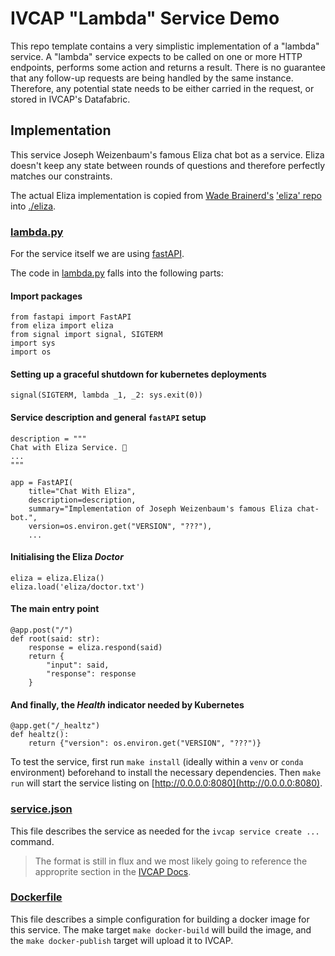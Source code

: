 # IVCAP "Lambda" Service Demo

This repo template contains a very simplistic implementation of a
"lambda" service. A "lambda" service expects to be called on
one or more HTTP endpoints, performs some action and returns a result.
There is no guarantee that any follow-up requests are being handled by
the same instance. Therefore, any potential state needs to be either
carried in the request, or stored in IVCAP's Datafabric.

## Implementation

This service Joseph Weizenbaum's famous Eliza chat bot as a service. Eliza
doesn't keep any state between rounds of questions and therefore perfectly
matches our constraints.

The actual Eliza implementation is copied from [Wade Brainerd's](http://wadeb.com/)
['eliza' repo](https://github.com/wadetb/eliza) into [./eliza](./eliza).

### [lambda.py](.lambda.py])

For the service itself we are using [fastAPI](https://fastapi.tiangolo.com/).

The code in [lambda.py](lambda.py) falls into the following parts:

#### Import packages

```
from fastapi import FastAPI
from eliza import eliza
from signal import signal, SIGTERM
import sys
import os
```

#### Setting up a graceful shutdown for kubernetes deployments

```
signal(SIGTERM, lambda _1, _2: sys.exit(0))
```

#### Service description and general `fastAPI` setup

```
description = """
Chat with Eliza Service. 🚀
...
"""

app = FastAPI(
    title="Chat With Eliza",
    description=description,
    summary="Implementation of Joseph Weizenbaum's famous Eliza chat-bot.",
    version=os.environ.get("VERSION", "???"),
    ...
```

#### Initialising the Eliza _Doctor_

```
eliza = eliza.Eliza()
eliza.load('eliza/doctor.txt')
```

#### The main entry point

```
@app.post("/")
def root(said: str):
    response = eliza.respond(said)
    return {
        "input": said,
        "response": response
    }
```

#### And finally, the _Health_ indicator needed by Kubernetes

```
@app.get("/_healtz")
def healtz():
    return {"version": os.environ.get("VERSION", "???")}
```

To test the service, first run `make install` (ideally within a `venv` or `conda` environment) beforehand to install the necessary dependencies. Then `make run` will start the service listing on [http://0.0.0.0:8080](http://0.0.0.0:8080).

### [service.json](./service.json)

This file describes the service as needed for the `ivcap service create ...` command.

> The format is still in flux and we most likely going to reference
the approprite section in the [IVCAP Docs](https://ivcap-works.github.io/ivcap-docs/).

### [Dockerfile](./Dockerfile)

This file describes a simple configuration for building a docker image for
this service. The make target `make docker-build` will build the image, and
the `make docker-publish` target will upload it to IVCAP.
